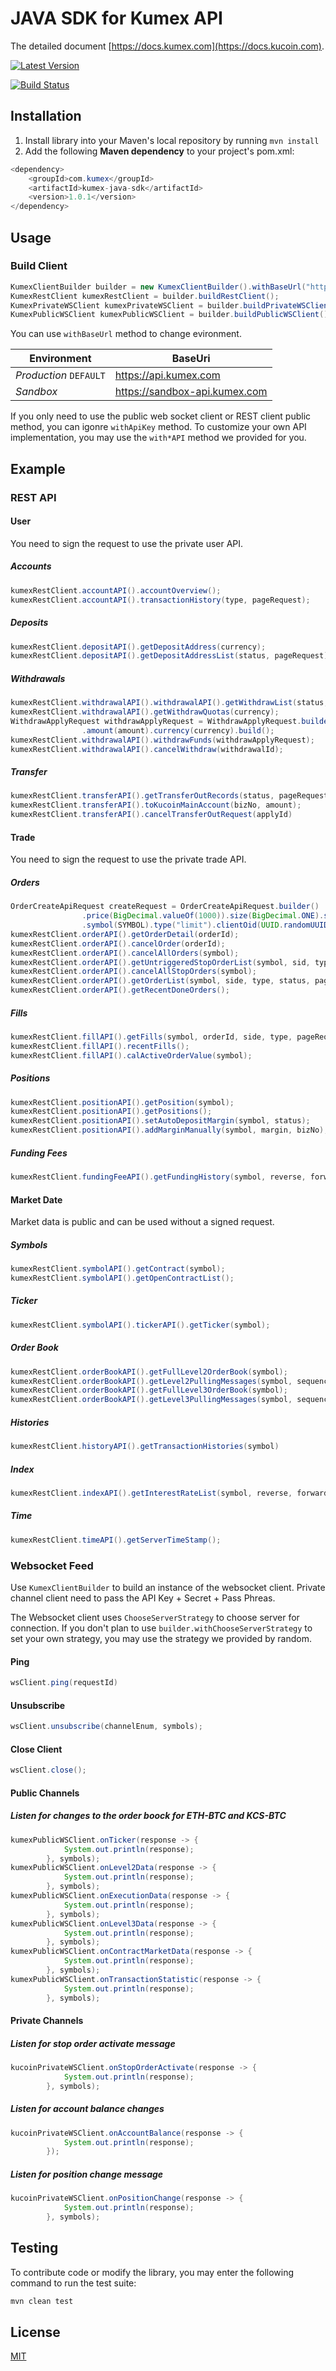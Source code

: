 # JAVA SDK for Kumex API
The detailed document [https://docs.kumex.com](https://docs.kucoin.com).

[![Latest Version](https://img.shields.io/github/release/Kucoin/kumex-java-sdk.svg?style=flat-square)](https://github.com/Kucoin/kumex-java-sdk/releases)

[![Build Status](https://travis-ci.org/Kucoin/kumex-java-sdk.svg?branch=master)](https://travis-ci.org/Kucoin/kumex-java-sdk)

## Installation
1. Install library into your Maven's local repository by running `mvn install`
2. Add the following **Maven dependency** to your project's pom.xml:

```java
<dependency>
    <groupId>com.kumex</groupId>
    <artifactId>kumex-java-sdk</artifactId>
    <version>1.0.1</version>
</dependency>
```
## Usage
### Build Client
```java
KumexClientBuilder builder = new KumexClientBuilder().withBaseUrl("https://sandbox-api.kumex.com").withApiKey("YOUR_API_KEY", "YOUR_SECRET", "YOUR_PASS_PHRASE");
KumexRestClient kumexRestClient = builder.buildRestClient();
KumexPrivateWSClient kumexPrivateWSClient = builder.buildPrivateWSClient();
KumexPublicWSClient kumexPublicWSClient = builder.buildPublicWSClient();

```
You can use `withBaseUrl` method to change evironment.

| **Environment** | **BaseUri** |
| -------- | -------- |
| *Production* `DEFAULT` | https://api.kumex.com |
| *Sandbox* | https://sandbox-api.kumex.com |

If you only need to use the public web socket client or REST client public method, you can igonre `withApiKey` method. To customize your own API implementation, you may use the `with*API` method we provided for you.

## Example

### REST API

#### User
You need to sign the request to use the private user API.
##### Accounts
```java
kumexRestClient.accountAPI().accountOverview();
kumexRestClient.accountAPI().transactionHistory(type, pageRequest);          
```
##### Deposits
```java
kumexRestClient.depositAPI().getDepositAddress(currency);
kumexRestClient.depositAPI().getDepositAddressList(status, pageRequest);
```
##### Withdrawals
```java
kumexRestClient.withdrawalAPI().withdrawalAPI().getWithdrawList(status, pageRequest);
kumexRestClient.withdrawalAPI().getWithdrawQuotas(currency);
WithdrawApplyRequest withdrawApplyRequest = WithdrawApplyRequest.builder().address(address)
                .amount(amount).currency(currency).build();
kumexRestClient.withdrawalAPI().withdrawFunds(withdrawApplyRequest);
kumexRestClient.withdrawalAPI().cancelWithdraw(withdrawalId);
```
##### Transfer
```java
kumexRestClient.transferAPI().getTransferOutRecords(status, pageRequest);
kumexRestClient.transferAPI().toKucoinMainAccount(bizNo, amount);
kumexRestClient.transferAPI().cancelTransferOutRequest(applyId)
```
#### Trade
You need to sign the request to use the private trade API.
##### Orders
```java
OrderCreateApiRequest createRequest = OrderCreateApiRequest.builder()
                .price(BigDecimal.valueOf(1000)).size(BigDecimal.ONE).side("buy").leverage("5")
                .symbol(SYMBOL).type("limit").clientOid(UUID.randomUUID().toString()).build();
kumexRestClient.orderAPI().getOrderDetail(orderId);
kumexRestClient.orderAPI().cancelOrder(orderId);
kumexRestClient.orderAPI().cancelAllOrders(symbol);
kumexRestClient.orderAPI().getUntriggeredStopOrderList(symbol, sid, type, pageRequest);
kumexRestClient.orderAPI().cancelAllStopOrders(symbol);
kumexRestClient.orderAPI().getOrderList(symbol, side, type, status, pageRequest);
kumexRestClient.orderAPI().getRecentDoneOrders();
```
##### Fills
```java
kumexRestClient.fillAPI().getFills(symbol, orderId, side, type, pageRequest);
kumexRestClient.fillAPI().recentFills();
kumexRestClient.fillAPI().calActiveOrderValue(symbol);
```
##### Positions
```java
kumexRestClient.positionAPI().getPosition(symbol);
kumexRestClient.positionAPI().getPositions();
kumexRestClient.positionAPI().setAutoDepositMargin(symbol, status);
kumexRestClient.positionAPI().addMarginManually(symbol, margin, bizNo);
```
##### Funding Fees
```java
kumexRestClient.fundingFeeAPI().getFundingHistory(symbol, reverse, forward, hasMoreRequest);
```
#### Market Date
Market data is public and can be used without a signed request.
##### Symbols
```java
kumexRestClient.symbolAPI().getContract(symbol);
kumexRestClient.symbolAPI().getOpenContractList();
```
##### Ticker
```java
kumexRestClient.symbolAPI().tickerAPI().getTicker(symbol);
```
##### Order Book
```java
kumexRestClient.orderBookAPI().getFullLevel2OrderBook(symbol);
kumexRestClient.orderBookAPI().getLevel2PullingMessages(symbol, sequenceStart, sequenceEnd);
kumexRestClient.orderBookAPI().getFullLevel3OrderBook(symbol);
kumexRestClient.orderBookAPI().getLevel3PullingMessages(symbol, sequenceStart, sequenceEnd);
```
##### Histories
```java
kumexRestClient.historyAPI().getTransactionHistories(symbol)
```
##### Index
```java
kumexRestClient.indexAPI().getInterestRateList(symbol, reverse, forward, hasMoreRequest);
```
##### Time
```java
kumexRestClient.timeAPI().getServerTimeStamp();
```
### Websocket Feed
Use `KumexClientBuilder` to build an instance of the websocket client. Private channel client need to pass the API Key + Secret + Pass Phreas.

The Websocket client uses `ChooseServerStrategy` to choose server for connection. If you don't plan to use `builder.withChooseServerStrategy` to set your own strategy, you may use the strategy we provided by random.

#### Ping
```java
wsClient.ping(requestId)
```
#### Unsubscribe
```java
wsClient.unsubscribe(channelEnum, symbols);
```
#### Close Client
```java
wsClient.close();
```
#### Public Channels

##### Listen for changes to the order boock for ETH-BTC and KCS-BTC

```java
kumexPublicWSClient.onTicker(response -> {
            System.out.println(response);
        }, symbols);
kumexPublicWSClient.onLevel2Data(response -> {
            System.out.println(response);
        }, symbols);
kumexPublicWSClient.onExecutionData(response -> {
            System.out.println(response);
        }, symbols);
kumexPublicWSClient.onLevel3Data(response -> {
            System.out.println(response);
        }, symbols);
kumexPublicWSClient.onContractMarketData(response -> {
            System.out.println(response);
        }, symbols);
kumexPublicWSClient.onTransactionStatistic(response -> {
            System.out.println(response);
        }, symbols);
```
#### Private Channels

##### Listen for stop order activate message
```java
kucoinPrivateWSClient.onStopOrderActivate(response -> {
            System.out.println(response);
        }, symbols);
```

##### Listen for account balance changes
```java
kucoinPrivateWSClient.onAccountBalance(response -> {
            System.out.println(response);
        });
```

##### Listen for position change message
```java
kucoinPrivateWSClient.onPositionChange(response -> {
            System.out.println(response);
        }, symbols);
```

## Testing
To contribute code or modify the library, you may enter the following command to run the test suite:

```java
mvn clean test
```
## License
[MIT](LICENSE)
